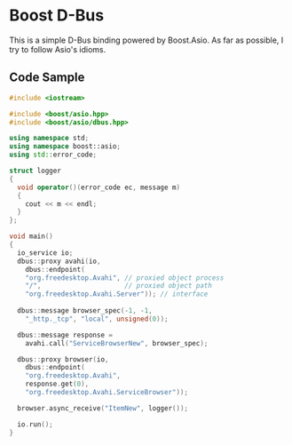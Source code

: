 Boost D-Bus
===========

This is a simple D-Bus binding powered by Boost.Asio.
As far as possible, I try to follow Asio's idioms.

Code Sample
-----------

```c++
#include <iostream>

#include <boost/asio.hpp>
#include <boost/asio/dbus.hpp>

using namespace std;
using namespace boost::asio;
using std::error_code;

struct logger
{
  void operator()(error_code ec, message m)
  {
	cout << m << endl;
  }
};

void main()
{
  io_service io;
  dbus::proxy avahi(io,
    dbus::endpoint(
	"org.freedesktop.Avahi", // proxied object process
	"/",                     // proxied object path
	"org.freedesktop.Avahi.Server")); // interface
						       
  dbus::message browser_spec(-1, -1,
    "_http._tcp", "local", unsigned(0));

  dbus::message response = 
    avahi.call("ServiceBrowserNew", browser_spec);

  dbus::proxy browser(io,
    dbus::endpoint(
	"org.freedesktop.Avahi",
	response.get(0),
	"org.freedesktop.Avahi.ServiceBrowser"));

  browser.async_receive("ItemNew", logger());

  io.run();
}


```
